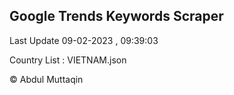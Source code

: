 

## Google Trends Keywords Scraper 
 
Last Update 09-02-2023 , 09:39:03

Country List :
VIETNAM.json



© Abdul Muttaqin 

